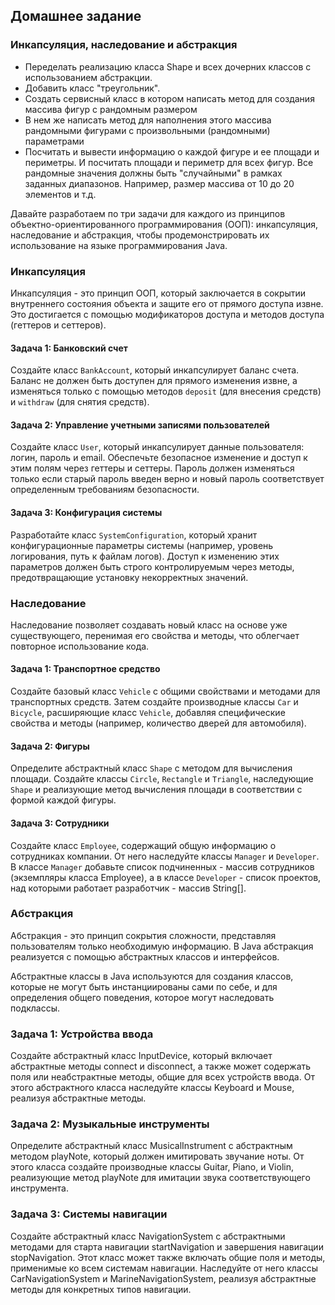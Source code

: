 ## Домашнее задание

### Инкапсуляция, наследование и абстракция

- Переделать реализацию класса Shape и всех дочерних классов с использованием абстракции.
- Добавить класс "треугольник".
- Создать сервисный класс в котором написать метод для создания массива фигур с рандомным размером
- В нем же написать метод для наполнения этого массива рандомными фигурами с произвольными (рандомными) параметрами
- Посчитать и вывести информацию о каждой фигуре и ее площади и периметры. И посчитать площади и периметр для всех фигур.
  Все рандомные значения должны быть "случайными" в рамках заданных диапазонов.
  Например, размер массива от 10 до 20 элементов и т.д.

Давайте разработаем по три задачи для каждого из принципов объектно-ориентированного программирования (ООП): инкапсуляция, наследование и абстракция, чтобы продемонстрировать их использование на языке программирования Java.

### Инкапсуляция

Инкапсуляция - это принцип ООП, который заключается в сокрытии внутреннего состояния объекта и защите его от прямого доступа извне. Это достигается с помощью модификаторов доступа и методов доступа (геттеров и сеттеров).

#### Задача 1: Банковский счет
Создайте класс `BankAccount`, который инкапсулирует баланс счета. Баланс не должен быть доступен для прямого изменения извне, а изменяться только с помощью методов `deposit` (для внесения средств) и `withdraw` (для снятия средств).

#### Задача 2: Управление учетными записями пользователей
Создайте класс `User`, который инкапсулирует данные пользователя: логин, пароль и email. Обеспечьте безопасное изменение и доступ к этим полям через геттеры и сеттеры. Пароль должен изменяться только если старый пароль введен верно и новый пароль соответствует определенным требованиям безопасности.

#### Задача 3: Конфигурация системы
Разработайте класс `SystemConfiguration`, который хранит конфигурационные параметры системы (например, уровень логирования, путь к файлам логов). Доступ к изменению этих параметров должен быть строго контролируемым через методы, предотвращающие установку некорректных значений.

### Наследование

Наследование позволяет создавать новый класс на основе уже существующего, перенимая его свойства и методы, что облегчает повторное использование кода.

#### Задача 1: Транспортное средство
Создайте базовый класс `Vehicle` с общими свойствами и методами для транспортных средств. Затем создайте производные классы `Car` и `Bicycle`, расширяющие класс `Vehicle`, добавляя специфические свойства и методы (например, количество дверей для автомобиля).

#### Задача 2: Фигуры
Определите абстрактный класс `Shape` с методом для вычисления площади. Создайте классы `Circle`, `Rectangle` и `Triangle`, наследующие `Shape` и реализующие метод вычисления площади в соответствии с формой каждой фигуры.

#### Задача 3: Сотрудники
Создайте класс `Employee`, содержащий общую информацию о сотрудниках компании. От него наследуйте классы `Manager` и `Developer`. В классе `Manager` добавьте список подчиненных - массив сотрудников (экземпляры класса Employee), а в классе `Developer` - список проектов, над которыми работает разработчик - массив String[].

### Абстракция

Абстракция - это принцип сокрытия сложности, представляя пользователям только необходимую информацию. В Java абстракция реализуется с помощью абстрактных классов и интерфейсов.

Абстрактные классы в Java используются для создания классов, которые не могут быть инстанциированы сами по себе, и для определения общего поведения, которое могут наследовать подклассы.

### Задача 1: Устройства ввода

Создайте абстрактный класс InputDevice, который включает абстрактные методы connect и disconnect, а также может содержать поля или неабстрактные методы, общие для всех устройств ввода.
От этого абстрактного класса наследуйте классы Keyboard и Mouse, реализуя абстрактные методы.

### Задача 2: Музыкальные инструменты

Определите абстрактный класс MusicalInstrument с абстрактным методом playNote, который должен имитировать звучание ноты.
От этого класса создайте производные классы Guitar, Piano, и Violin, реализующие метод playNote для имитации звука соответствующего инструмента.


### Задача 3: Системы навигации

Создайте абстрактный класс NavigationSystem с абстрактными методами для старта навигации startNavigation и завершения навигации stopNavigation.
Этот класс может также включать общие поля и методы, применимые ко всем системам навигации. Наследуйте от него классы CarNavigationSystem и MarineNavigationSystem,
реализуя абстрактные методы для конкретных типов навигации.



